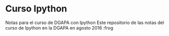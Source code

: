 # Curso Ipython

Notas para el curso de DGAPA con Ipython
Este repositorio de las notas del curso de Ipython en la
DGAPA en agosto 2016 :frog

